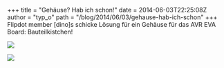 +++
title = "Gehäuse? Hab ich schon!"
date = 2014-06-03T22:25:08Z
author = "typ_o"
path = "/blog/2014/06/03/gehause-hab-ich-schon"
+++
Flipdot member \[dino\]s schicke Lösung für ein Gehäuse für das AVR EVA
Board: Bauteilkistchen\!  
  
[![](https://flipdot.org/blog/uploads/avr1.serendipityThumb.jpg)](https://flipdot.org/blog/uploads/avr1.jpg)  
  
[![](https://flipdot.org/blog/uploads/avr2.serendipityThumb.jpg)](https://flipdot.org/blog/uploads/avr2.jpg)
